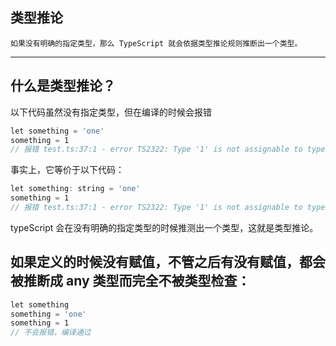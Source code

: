 ## 类型推论

    如果没有明确的指定类型，那么 TypeScript 就会依据类型推论规则推断出一个类型。

* * *
## 什么是类型推论？
以下代码虽然没有指定类型，但在编译的时候会报错

```typescript
let something = 'one'
something = 1
// 报错 test.ts:37:1 - error TS2322: Type '1' is not assignable to type 'string'.

```
事实上，它等价于以下代码：
    
```typescript 
let something: string = 'one'
something = 1
// 报错 test.ts:37:1 - error TS2322: Type '1' is not assignable to type 'string'.

```
typeScript 会在没有明确的指定类型的时候推测出一个类型，这就是类型推论。
##  如果定义的时候没有赋值，不管之后有没有赋值，都会被推断成 any 类型而完全不被类型检查：

```typescript
let something
something = 'one'
something = 1
// 不会报错，编译通过
```